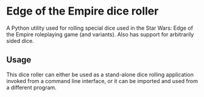 Edge of the Empire dice roller
==============================

A Python utility used for rolling special dice used in the Star Wars: Edge of the Empire roleplaying game (and variants). Also has support for arbitrarily sided dice.

Usage
-----

This dice roller can either be used as a stand-alone dice rolling application invoked from a command line interface, or it can be imported and used from a different program.
